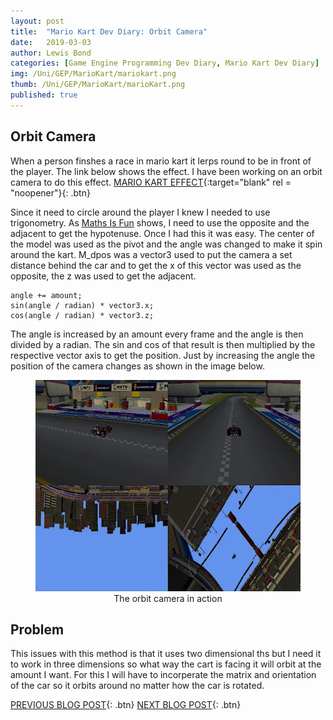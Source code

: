 ```yaml
---
layout: post
title:  "Mario Kart Dev Diary: Orbit Camera"
date:   2019-03-03
author: Lewis Bond
categories: [Game Engine Programming Dev Diary, Mario Kart Dev Diary]
img: /Uni/GEP/MarioKart/mariokart.png
thumb: /Uni/GEP/MarioKart/marioKart.png
published: true
---
```

<!--more-->

## Orbit Camera

When a person finshes a race in mario kart it lerps round to be in front of the player. The link below shows the effect. I have been working on an orbit camera to do this effect.
[MARIO KART EFFECT](https://youtu.be/GHz6s5iVpYU?t=469){:target="blank" rel = "noopener"}{: .btn}

Since it need to circle around the player I knew I needed to use trigonometry. As [Maths Is Fun](https://www.mathsisfun.com/algebra/trigonometry.html) shows, I need to use the opposite and the adjacent to get the hypotenuse. Once I had this it was easy. The center of the model was used as the pivot and the angle was changed to make it spin around the kart. M_dpos was a vector3 used to put the camera a set distance behind the car and to get the x of this vector was used as the opposite, the z was used to get the adjacent.

~~~
angle += amount;
sin(angle / radian) * vector3.x;
cos(angle / radian) * vector3.z;
~~~

The angle is increased by an amount every frame and the angle is then divided by a radian. The sin and cos of that result is then multiplied by the respective vector axis to get the position. Just by increasing the angle the position of the camera changes as shown in the image below. 

<center>
	<figure>
<a href="/assets/img/blog/Uni/GEP/MarioKart/SplitScreen.gif"><img src="/assets/img/blog/Uni/GEP/MarioKart/SplitScreen.gif" width = "600" height = "338"></a>
		<figcaption>The orbit camera in action</figcaption>
	</figure>
</center>

## Problem

This issues with this method is that it uses two dimensional ths but I need it to work in three dimensions so what way the cart is facing it will orbit at the amount I want. For this I will have to incorperate the matrix and orientation of the car so it orbits around no matter how the car is rotated.

[PREVIOUS BLOG POST](https://lbondi7.github.io/game%20engine%20programming%20dev%20diary/mario%20kart%20dev%20diary/gep-mariokart-3){: .btn} [NEXT BLOG POST](https://lbondi7.github.io/game%20engine%20programming%20dev%20diary/mario%20kart%20dev%20diary/gep-mariokart-5){: .btn}
